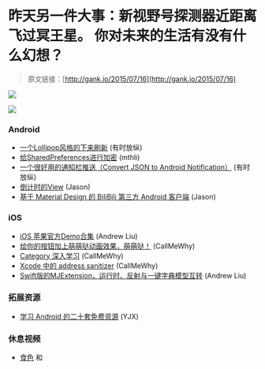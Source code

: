 # 昨天另一件大事：新视野号探测器近距离飞过冥王星。 你对未来的生活有没有什么幻想？

> 原文链接：[http://gank.io/2015/07/16](http://gank.io/2015/07/16)

![](http://ww2.sinaimg.cn/large/7a8aed7bgw1eu4cwbv2a6j20zk0qo7dw.jpg)

![](http://ww2.sinaimg.cn/large/610dc034gw1eu4h0cbt4mj20nd0e7abg.jpg)

### Android

* [一个Lollipop风格的下来刷新](https://github.com/allan1st/JellyRefreshLayout) (有时放纵)
* [给SharedPreferences进行加密](https://github.com/ophio/secure) (mthli)
* [一个很好用的通知栏推送（Convert JSON to Android Notification）](https://github.com/8tory/json2notification) (有时放纵)
* [倒计时的View](https://github.com/pheynix/TimerView) (Jason)
* [基于 Material Design 的 BiliBili 第三方 Android 客户端](https://github.com/Qixingchen/MD) (Jason)

### iOS

* [iOS 苹果官方Demo合集](http://www.jianshu.com/p/7d4710b815c2) (Andrew Liu)
* [给你的按钮加上萌萌哒动画效果，萌萌哒！](https://github.com/okmr) (CallMeWhy)
* [Category 深入学习](http://tech.meituan.com/DiveIntoCategory.html) (CallMeWhy)
* [Xcode 中的 address sanitizer](http://useyourloaf.com/blog/2015/07/13/using) (CallMeWhy)
* [Swift版的MJExtension，运行时、反射与一键字典模型互转](https://github.com/nsdictionary/CFRuntime) (Andrew Liu)

### 拓展资源

* [学习 Android 的二十套免费资源](http://mobile.51cto.com/abased) (YJX)

### 休息视频

* [食色](http://shiseapp.com/)  和 

